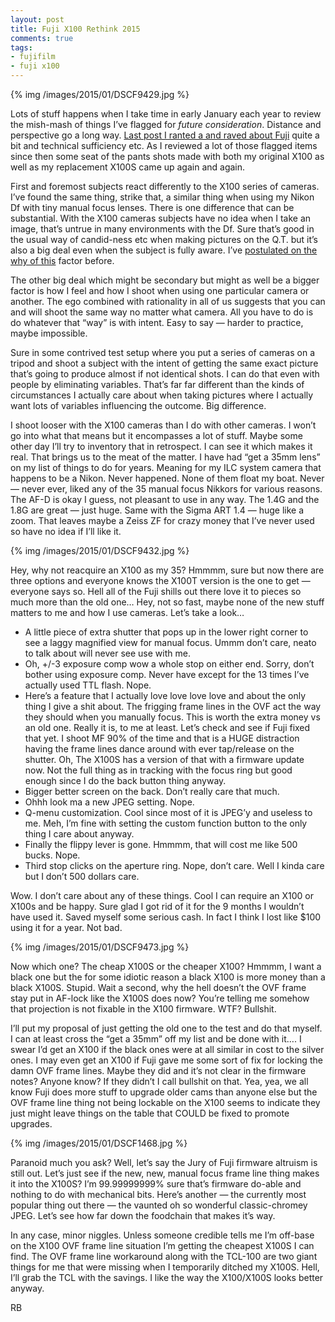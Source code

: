 ```yaml
---
layout: post
title: Fuji X100 Rethink 2015
comments: true
tags:
- fujifilm
- fuji x100
---
```


{% img /images/2015/01/DSCF9429.jpg %}

Lots of stuff happens when I take time in early January each year to review the mish-mash of things I’ve flagged for *future consideration*. Distance and perspective go a long way. [Last post I ranted a and raved about Fuji](http://photo.rwboyer.com/2015/01/04/2015-now-what/ "2015 Camera Thoughts") quite a bit and technical sufficiency etc. As I reviewed a lot of those flagged items since then some seat of the pants shots made with both my original X100 as well as my replacement X100S came up again and again.

<!--more-->

First and foremost subjects react differently to the X100 series of cameras. I’ve found the same thing, strike that, a similar thing when using my Nikon Df with tiny manual focus lenses. There is one difference that can be substantial. With the X100 cameras subjects have no idea when I take an image, that’s untrue in many environments with the Df. Sure that’s good in the usual way of candid-ness etc when making pictures on the Q.T. but it’s also a big deal even when the subject is fully aware. I’ve [postulated on the why of this](http://photo.rwboyer.com/2013/10/13/how-the-fuji-x100s-influences-subjects/ "Fuji X100S Subject Reaction") factor before. 

The other big deal which might be secondary but might as well be a bigger factor is how I feel and how I shoot when using one particular camera or another. The ego combined with rationality in all of us suggests that you can and will shoot the same way no matter what camera. All you have to do is do whatever that “way” is with intent. Easy to say — harder to practice, maybe impossible.

Sure in some contrived test setup where you put a series of cameras on a tripod and shoot a subject with the intent of getting the same exact picture that’s going to produce almost if not identical shots. I can do that even with people by eliminating variables. That’s far far different than the kinds of circumstances I actually care about when taking pictures where I actually want lots of variables influencing the outcome. Big difference.

I shoot looser with the X100 cameras than I do with other cameras. I won’t go into what that means but it encompasses a lot of stuff. Maybe some other day I’ll try to inventory that in retrospect. I can see it which makes it real. That brings us to the meat of the matter. I have had “get a 35mm lens” on my list of things to do for years. Meaning for my ILC system camera that happens to be a Nikon. Never happened. None of them float my boat. Never — never ever, liked any of the 35 manual focus Nikkors for various reasons. The AF-D is okay I guess, not pleasant to use in any way. The 1.4G and the 1.8G are great — just huge. Same with the Sigma ART 1.4 — huge like a zoom. That leaves maybe a Zeiss ZF for crazy money that I’ve never used so have no idea if I’ll like it.

{% img /images/2015/01/DSCF9432.jpg %}

Hey, why not reacquire an X100 as my 35? Hmmmm, sure but now there are three options and everyone knows the X100T version is the one to get — everyone says so. Hell all of the Fuji shills out there love it to pieces so much more than the old one… Hey, not so fast, maybe none of the new stuff matters to me and how I use cameras. Let’s take a look…

- A little piece of extra shutter that pops up in the lower right corner to see a laggy magnified view for manual focus. Ummm don’t care, neato to talk about will never see use with me.
- Oh, +/-3 exposure comp wow a whole stop on either end. Sorry, don’t bother using exposure comp. Never have except for the 13 times I’ve actually used TTL flash. Nope.
- Here’s a feature that I actually love love love love and about the only thing I give a shit about. The frigging frame lines in the OVF act the way they should when you manually focus. This is worth the extra money vs an old one. Really it is, to me at least. Let’s check and see if Fuji fixed that yet. I shoot MF 90% of the time and that is a HUGE distraction having the frame lines dance around with ever tap/release on the shutter. Oh, The X100S has a version of that with a firmware update now. Not the full thing as in tracking with the focus ring but good enough since I do the back button thing anyway. 
- Bigger better screen on the back. Don’t really care that much. 
- Ohhh look ma a new JPEG setting. Nope.
- Q-menu customization. Cool since most of it is JPEG’y and useless to me. Meh, I’m fine with setting the custom function button to the only thing I care about anyway.
- Finally the flippy lever is gone. Hmmmm, that will cost me like 500 bucks. Nope.
- Third stop clicks on the aperture ring. Nope, don’t care. Well I kinda care but I don’t 500 dollars care.

Wow. I don’t care about any of these things. Cool I can require an X100 or X100s and be happy. Sure glad I got rid of it for the 9 months I wouldn’t have used it. Saved myself some serious cash. In fact I think I lost like $100 using it for a year. Not bad.

{% img /images/2015/01/DSCF9473.jpg %}

Now which one? The cheap X100S or the cheaper X100? Hmmmm, I want a black one but the for some idiotic reason a black X100 is more money than a black X100S. Stupid. Wait a second, why the hell doesn’t the OVF frame stay put in AF-lock like the X100S does now? You’re telling me somehow that projection is not fixable in the X100 firmware. WTF? Bullshit. 

I’ll put my proposal of just getting the old one to the test and do that myself. I can at least cross the “get a 35mm” off my list and be done with it…. I swear I’d get an X100 if the black ones were at all similar in cost to the silver ones. I may even get an X100 if Fuji gave me some sort of fix for locking the damn OVF frame lines. Maybe they did and it’s not clear in the firmware notes? Anyone know? If they didn’t I call bullshit on that. Yea, yea, we all know Fuji does more stuff to upgrade older cams than anyone else but the OVF frame line thing not being lockable on the X100 seems to indicate they just might leave things on the table that COULD be fixed to promote upgrades.

{% img /images/2015/01/DSCF1468.jpg %}

Paranoid much you ask? Well, let’s say the Jury of Fuji firmware altruism is still out. Let’s just see if the new, new, manual focus frame line thing makes it into the X100S? I’m 99.99999999% sure that’s firmware do-able and nothing to do with mechanical bits. Here’s another — the currently most popular thing out there — the vaunted oh so wonderful classic-chromey JPEG. Let’s see how far down the foodchain that makes it’s way.

In any case, minor niggles. Unless someone credible tells me I’m off-base on the X100 OVF frame line situation I’m getting the cheapest X100S I can find. The OVF frame line workaround along with the TCL-100 are two giant things for me that were missing when I temporarily ditched my X100S. Hell, I’ll grab the TCL with the savings. I like the way the X100/X100S looks better anyway.

RB